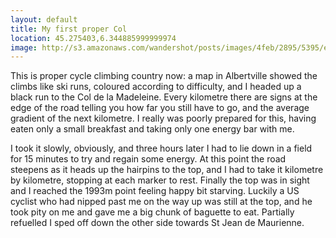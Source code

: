 ```yaml
---
layout: default
title: My first proper Col
location: 45.275403,6.344885999999974
image: http://s3.amazonaws.com/wandershot/posts/images/4feb/2895/5395/e000/0300/0043/original/0620.jpg?1340811413
---
```

This is proper cycle climbing country now: a map in Albertville showed the climbs like ski runs, coloured according to difficulty, and I headed up a black run to the Col de la Madeleine. Every kilometre there are signs at the edge of the road telling you how far you still have to go, and the average gradient of the next kilometre. I really was poorly prepared for this, having eaten only a small breakfast and taking only one energy bar with me.

I took it slowly, obviously, and three hours later I had to lie down in a field for 15 minutes to try and regain some energy. At this point the road steepens as it heads up the hairpins to the top, and I had to take it kilometre by kilometre, stopping at each marker to rest. Finally the top was in sight and I reached the 1993m point feeling happy bit starving. Luckily a US cyclist who had nipped past me on the way up was still at the top, and he took pity on me and gave me a big chunk of baguette to eat. Partially refuelled I sped off down the other side towards St Jean de Maurienne.
